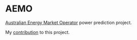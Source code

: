 # AEMO
[Australian Energy Market Operator](https://aemo.com.au/en) power prediction project.

My [contribution](https://github.com/the-rahul-kumar/UNSW-Group-C-Project/tree/main/src/Paul) to this project.

